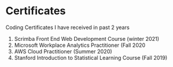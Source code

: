 # Certificates

Coding Certificates I have received in past 2 years

1. Scrimba Front End Web Development Course (winter 2021)
2. Microsoft Workplace Analytics Practitioner (Fall 2020
3. AWS Cloud Practitioner (Summer 2020)
4. Stanford Introduction to Statistical Learning Course (Fall 2019)
